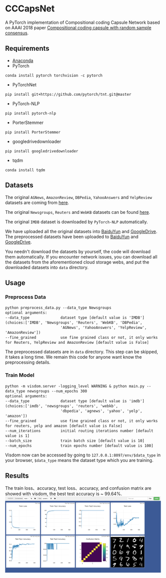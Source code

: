 # CCCapsNet
A PyTorch implementation of Compositional coding Capsule Network based on AAAI 2018 paper [Compositional coding capsule with random sample consensus]().

## Requirements
* [Anaconda](https://www.anaconda.com/download/)
* PyTorch
```
conda install pytorch torchvision -c pytorch
```
* PyTorchNet
```
pip install git+https://github.com/pytorch/tnt.git@master
```
* PyTorch-NLP
```
pip install pytorch-nlp
```
* PorterStemmer
```
pip install PorterStemmer
```
* googledrivedownloader
```
pip install googledrivedownloader
```
* tqdm
```
conda install tqdm
```

## Datasets
The original `AGNews`, `AmazonReview`, `DBPedia`, `YahooAnswers` and `YelpReview` datasets are coming from [here](http://goo.gl/JyCnZq).

The original `Newsgroups`, `Reuters` and `WebKB` datasets can be found [here](http://ana.cachopo.org/datasets-for-single-label-text-categorization).

The original `IMDB` dataset is downloaded by `PyTorch-NLP` automatically.

We have uploaded all the original datasets into [BaiduYun](https://pan.baidu.com/s/1FrgwMzUFF8IMFY4d5_YJNA) and 
[GoogleDrive](https://drive.google.com/open?id=10n_eZ2ZyRjhRWFjxky7_PhcGHecDjKJ2). The preprocessed datasets have been uploaded to [BaiduYun](https://pan.baidu.com/s/1pCfF7xKQQmZ5XlrOFaSGrg) and 
[GoogleDrive](https://drive.google.com/open?id=1KDE5NJKfgOwc6RNEf9_F0ZhLQZ3Udjx5).

You needn't download the datasets by yourself, the code will download them automatically. If you encounter network issues, you can download 
all the datasets from the aforementioned cloud storage webs, and put the downloaded datasets into `data` directory.

## Usage

### Preprocess Data
```
python preprocess_data.py --data_type Newsgroups
optional arguments:
--data_type              dataset type [default value is 'IMDB'](choices:['IMDB', 'Newsgroups', 'Reuters', 'WebKB', 'DBPedia',
                         'AGNews', 'YahooAnswers', 'YelpReview', 'AmazonReview'])
--fine_grained           use fine grained class or not, it only works for Reuters, YelpReview and AmazonReview [default value is False]
```
The preprocessed datasets are in `data` directory. This step can be skipped, it takes a long time. We remain this code for 
anyone want know the preprocessing details.

### Train Model
```
python -m visdom.server -logging_level WARNING & python main.py --data_type newsgroups --num_epochs 300
optional arguments:
--data_type              dataset type [default value is 'imdb'](choices:['imdb', 'newsgroups', 'reuters', 'webkb', 
                         'dbpedia', 'agnews', 'yahoo', 'yelp', 'amazon'])
--fine_grained           use fine grained class or not, it only works for reuters, yelp and amazon [default value is False]
--num_iterations         initial routing iterations number [default value is 1]
--batch_size             train batch size [default value is 10]
--num_epochs             train epochs number [default value is 100]
```
Visdom now can be accessed by going to `127.0.0.1:8097/env/$data_type` in your browser, 
`$data_type` means the dataset type which you are training.

## Results
The train loss、accuracy, test loss、accuracy, and confusion matrix are showed with visdom,
the best test accuracy is ~ 99.64%.
![result](results/result.png)
